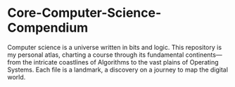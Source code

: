 # Core-Computer-Science-Compendium
Computer science is a universe written in bits and logic. This repository is my personal atlas, charting a course through its fundamental continents—from the intricate coastlines of Algorithms to the vast plains of Operating Systems. Each file is a landmark, a discovery on a journey to map the digital world. 
